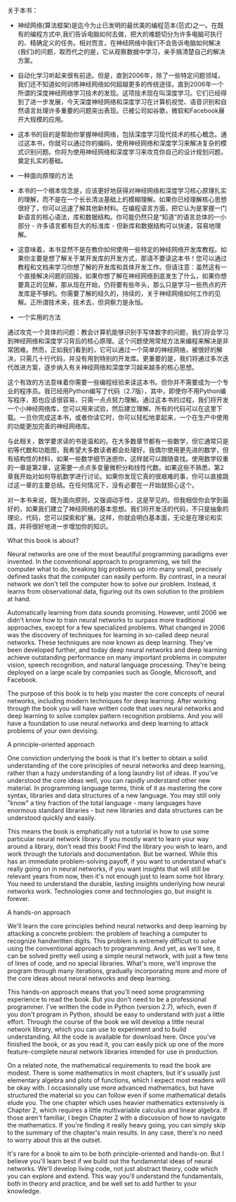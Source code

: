 关于本书：
	 
+ 神经网络(算法框架)是迄今为止已发明的最优美的编程范本(范式)之一。在既有的编程方式中,我们告诉电脑如何去做，把大的难题切分为许多电脑可执行的、精确定义的任务。相对而言，在神经网络中我们不会告诉电脑如何解决(我们)的问题，取而代之的是，它从观察数据中学习，亲手搞清楚自己的解决方案。

+ 自动化学习听起来很有前途。但是，直到2006年，除了一些特定问题领域，我们还不知道如何训练神经网络如何超越更多的传统途径。直到2006年一个所谓的深度神经网络学习技术的发现。这项技术现在叫深度学习。它们已经得到了进一步发展，今天深度神经网络和深度学习在计算机视觉、语音识别和自然语言处理许多重要的问题突出表现。已被公司如谷歌，微软和Facebook展开大规模的应用。

+ 这本书的目的是帮助你掌握神经网络，包括深度学习现代技术的核心概念。通过这本书，你就可以通过你的编码，使用神经网络和深度学习来解决复杂的模式识别问题。你将为使用神经网络和深度学习来攻克你自己的设计规划问题，奠定扎实的基础。

+ 一种面向原理的方法

+ 本书的一个根本信念是，应该更好地获得对神经网络和深度学习核心原理扎实的理解，而不是在一个长长清淡基础上的模糊理解。如果你已经理解核心思想很好了，你可以迅速了解其他新材料。在编程语言方面，把它认为是掌握一门新语言的核心语法，库和数据结构。你可能仍然只是“知道”的语言总体的一小部分 - 许多语言都有巨大的标准库 - 但新库和数据结构可以快速，容易地理解。

+ 这意味着，本书显然不是在教你如何使用一些特定的神经网络开发库教程。如果你主要是想了解关于某开发库的开发方式，那请不要读这本书！您可以通过教程和文档来学习你想了解的开发库和具体开发工作。但请注意：虽然这有一个直接解决问题的回报，如果你想了解在神经网络到底发生了什么，如果你想要真正的见解，那从现在开始，仍将要有些年头，那么只是学习一些热点的开发库是不够的。你需要了解的经久的，持续的，关于神经网络如何工作的见解。正所谓技术来，技术去，但洞察力是永恒。

+ 一个实用的方法

通过攻克一个具体的问题：教会计算机能够识别手写体数字的问题，我们将会学习到神经网络和深度学习背后的核心原理。这个问题使用常规方法来编程来解决是非常困难。然而，正如我们看到的，它可以通过一个简单的神经网络，被很好的解决，只需几十行代码，并没有用到特别的开发库。更重要的是，我们将通过多次迭代改进方案，逐步纳入有关神经网络和深度学习越来越多的核心思想。

这个有效的方法意味着你需要一些编程经验来读这本书。但你并不需要成为一个专业的程序员。我已经用Python编写了代码（2.7版），其中，即使你不用Python编写程序，那也应该很容易，只需一点点努力理解。通过这本书的过程，我们将开发一个小神经网络库，您可以用来试验，然后建立理解。所有的代码可以在这里下载。一旦你完成这本书，或者你读它时，你可以轻松地拿起来，一个在生产中使用的功能更加完善的神经网络库。

与此相关，数​​学要求读的书是温和的。在大多数章节都有一些数学，但它通常只是初等代数和功能图，我希望大多数读者都会处理好。我偶尔使用更先进的数学，但有结构性的材料，如果一些数学细节迷惑你​，​这样就可以跟随查找。使用数学较重的一章是第2章，这需要一点点多变量微积分和线性代数。如果这些不熟悉，第2章我开始对如何导航数学进行讨论。如果你发现它真的很艰难的事，你可以直接跳过这一章的主要总结。在任何情况下，没有必要在一开始就担心这个。

对一本书来说，既为面向原则，又强调动手性，这是罕见的。但我相信你会学到最好的，如果我们建立了神经网络的基本思想。我们将开发活的代码，不只是抽象的理论，代码，您可以探索和扩展。这样，你就会明白基本面，无论是在理论和实践，并将很好地进一步增加你的知识。


What this book is about?

Neural networks are one of the most beautiful programming paradigms ever invented. In the conventional approach to programming, we tell the computer what to do, breaking big problems up into many small, precisely defined tasks that the computer can easily perform. By contrast, in a neural network we don't tell the computer how to solve our problem. Instead, it learns from observational data, figuring out its own solution to the problem at hand.

Automatically learning from data sounds promising. However, until 2006 we didn't know how to train neural networks to surpass more traditional approaches, except for a few specialized problems. What changed in 2006 was the discovery of techniques for learning in so-called deep neural networks. These techniques are now known as deep learning. They've been developed further, and today deep neural networks and deep learning achieve outstanding performance on many important problems in computer vision, speech recognition, and natural language processing. They're being deployed on a large scale by companies such as Google, Microsoft, and Facebook.

The purpose of this book is to help you master the core concepts of neural networks, including modern techniques for deep learning. After working through the book you will have written code that uses neural networks and deep learning to solve complex pattern recognition problems. And you will have a foundation to use neural networks and deep learning to attack problems of your own devising.

A principle-oriented approach

One conviction underlying the book is that it's better to obtain a solid understanding of the core principles of neural networks and deep learning, rather than a hazy understanding of a long laundry list of ideas. If you've understood the core ideas well, you can rapidly understand other new material. In programming language terms, think of it as mastering the core syntax, libraries and data structures of a new language. You may still only "know" a tiny fraction of the total language - many languages have enormous standard libraries - but new libraries and data structures can be understood quickly and easily.

This means the book is emphatically not a tutorial in how to use some particular neural network library. If you mostly want to learn your way around a library, don't read this book! Find the library you wish to learn, and work through the tutorials and documentation. But be warned. While this has an immediate problem-solving payoff, if you want to understand what's really going on in neural networks, if you want insights that will still be relevant years from now, then it's not enough just to learn some hot library. You need to understand the durable, lasting insights underlying how neural networks work. Technologies come and technologies go, but insight is forever.

A hands-on approach

We'll learn the core principles behind neural networks and deep learning by attacking a concrete problem: the problem of teaching a computer to recognize handwritten digits. This problem is extremely difficult to solve using the conventional approach to programming. And yet, as we'll see, it can be solved pretty well using a simple neural network, with just a few tens of lines of code, and no special libraries. What's more, we'll improve the program through many iterations, gradually incorporating more and more of the core ideas about neural networks and deep learning.

This hands-on approach means that you'll need some programming experience to read the book. But you don't need to be a professional programmer. I've written the code in Python (version 2.7), which, even if you don't program in Python, should be easy to understand with just a little effort. Through the course of the book we will develop a little neural network library, which you can use to experiment and to build understanding. All the code is available for download here. Once you've finished the book, or as you read it, you can easily pick up one of the more feature-complete neural network libraries intended for use in production.

On a related note, the mathematical requirements to read the book are modest. There is some mathematics in most chapters, but it's usually just elementary algebra and plots of functions, which I expect most readers will be okay with. I occasionally use more advanced mathematics, but have structured the material so you can follow even if some mathematical details elude you. The one chapter which uses heavier mathematics extensively is Chapter 2, which requires a little multivariable calculus and linear algebra. If those aren't familiar, I begin Chapter 2 with a discussion of how to navigate the mathematics. If you're finding it really heavy going, you can simply skip to the summary of the chapter's main results. In any case, there's no need to worry about this at the outset.

It's rare for a book to aim to be both principle-oriented and hands-on. But I believe you'll learn best if we build out the fundamental ideas of neural networks. We'll develop living code, not just abstract theory, code which you can explore and extend. This way you'll understand the fundamentals, both in theory and practice, and be well set to add further to your knowledge.